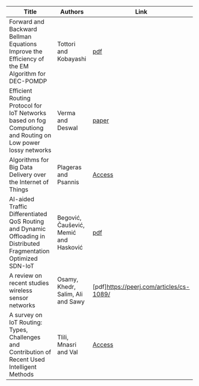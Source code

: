 | Title                                                                                                       | Authors               | Link                                                                          |
| ----------------------------------------------------------------------------------------------------------- | --------------------- | ----------------------------------------------------------------------------- |
| Forward and Backward Bellman Equations Improve the Efficiency of the EM Algorithm for DEC-POMDP             | Tottori and Kobayashi | [pdf](https://arxiv.org/pdf/2103.10752.pdf)                                   |
| Efficient Routing Protocol for IoT Networks based on fog Computiong and Routing on Low power lossy networks | Verma and Deswal      | [paper](https://www.authorea.com/doi/pdf/10.22541/au.166687986.62025152)      |
| Algorithms for Big Data Delivery over the Internet of Things                                                | Plageras and Psannis  | [Access](https://xplorestaging.ieee.org/document/8010723/citations#citations) |
| AI-aided Traffic Differentiated QoS Routing and Dynamic Offloading in Distributed Fragmentation Optimized SDN-IoT | Begović, Čaušević, Memić and Hasković | [pdf](http://www.irphouse.com/ijert20/ijertv13n8_09.pdf)|
|A review on recent studies wireless sensor networks|  Osamy, Khedr, Salim, Ali and Sawy|[pdf]https://peerj.com/articles/cs-1089/ |
| A survey on IoT Routing: Types, Challenges and Contribution of Recent Used Intelligent Methods | Tlili, Mnasri and Val | [Access](https://ieeexplore.ieee.org/document/9711649) |